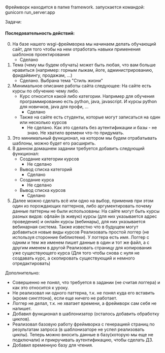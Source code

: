 Фреймворк находится в папке framework. запускается командой:
    gunicorn run_server:app


Задачи:
#### Последовательность действий:
0. На базе нашего wsgi-фреймворка мы начинаем делать обучающий сайт, для того чтобы на нем отработать навыки применения шаблонов проектирования
      + Сделано
1. Тема (чему мы будем обучать) может быть любая, что вам больше нравиться (например: горным лыжам, йоге, администрированию, фридайвингу, продажам, …)
      + Сделано. Выбрана тема "Стиль жизни"
2. Минимальное описание работы сайта следующее:
На сайте есть курсы по обучению чему либо.
   - Курс относится какой либо категории. Например для обучения программированию есть python, java, javascript. И курсы python для новичков, java для профи, …
      + Сделано
   - Также на сайте есть студенты, которые могут записаться на один или несколько курсов
      + Не сделано. Как это сделать без аутентификации и базы - не знаю. Не хватило времени что-то придумать.
3. Это минимальный функционал, на котором мы будем отрабатывать шаблоны, можно будет его расширить.
4. В данном домашнем задании требуется добавить следующий функционал:
   - Создание категории курсов
      + Не сделано
   - Вывод списка категорий
      + Сделано
   - Создание курса
      + Не сделано
   - Вывод списка курсов
      + Сделано
5. Далее можно сделать всё или одно на выбор, применив при этом один из порождающих паттернов, либо аргументировать почему данные паттерны не были использованы:
На сайте могут быть курсы разных видов: офлайн (в живую) курсы (для них указывается адрес проведения) и онлайн курсы (вебинары), для них указывается вебинарная система. Также известно что в будущем могут добавиться новые виды курсов
Реализовать простой логгер (не используя сторонние библиотеки). У логгера есть имя. Логгер с одним и тем же именем пишет данные в один и тот же файл, а с другим именем в другой
Реализовать страницу для копирования уже существующего курса (Для того чтобы снова с нуля не создавать курс, а скопировать существующий и немного отредактировать)
   
Дополнительно:
+ Совершенно не понял, что требуется в задании (не считая логгера) и как это относится к уроку.
+ Не реализовал ни одного паттерна, т.к. не понял куда его вставить (кроме синглтона), если еще ничего не работает.
+ Логгер не делал, т.к. не хватает времени, а фреймворк сам себя не напишет.
+ Добавил функционал в шаблонизатор (осталось добавить обработку циклов).
+ Реализовал базовую работу фреймворка с генерацией страниц по результатам запроса (в шаблонизаторе не успел реализовать циклы). Теперь можно вносить данные в базу(которую мы еще не подключали) и прикручивать аутентификацию, чтобы сделать ДЗ.
+ Добавил временную базу для чтения.



